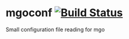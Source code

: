 mgoconf [![Build Status][1]][2]
=======

Small configuration file reading for mgo

  [1]: https://travis-ci.org/yanatan16/gostringset.png?branch=master
  [2]: http://travis-ci.org/yanatan16/gostringset

